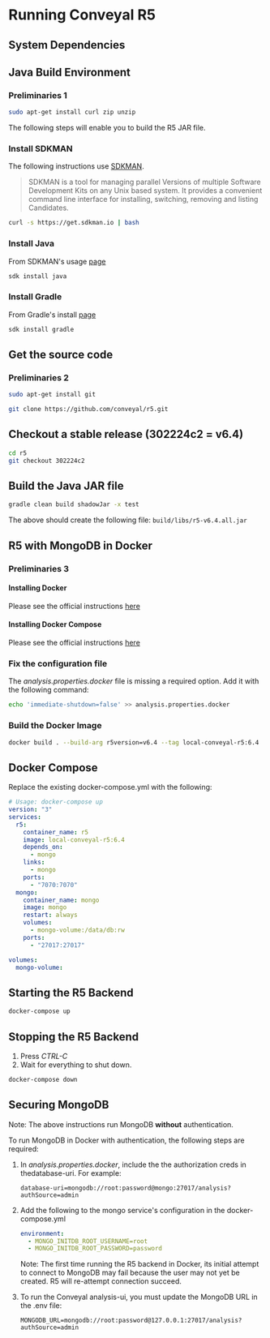 # Running Conveyal R5

## System Dependencies

## Java Build Environment

### Preliminaries 1

```sh
sudo apt-get install curl zip unzip
```

The following steps will enable you to build the R5 JAR file.

### Install SDKMAN

The following instructions use [SDKMAN](https://github.com/sdkman/sdkman-cli).

> SDKMAN is a tool for managing parallel Versions of multiple Software
> Development Kits on any Unix based system. It provides a convenient command
> line interface for installing, switching, removing and listing Candidates.

```sh
curl -s https://get.sdkman.io | bash
```

### Install Java

From SDKMAN's usage [page](https://sdkman.io/usage)

```sh
sdk install java
```

### Install Gradle

From Gradle's install [page](https://gradle.org/install/#with-a-package-manager)

```sh
sdk install gradle
```

## Get the source code

### Preliminaries 2

```sh
sudo apt-get install git
```

```sh
git clone https://github.com/conveyal/r5.git
```

## Checkout a stable release (302224c2 = v6.4)

```sh
cd r5
git checkout 302224c2
```

## Build the Java JAR file

```sh
gradle clean build shadowJar -x test
```

The above should create the following file: `build/libs/r5-v6.4.all.jar`

## R5 with MongoDB in Docker

### Preliminaries 3

#### Installing Docker

Please see the official instructions [here](https://docs.docker.com/engine/install/)

#### Installing Docker Compose

Please see the official instructions [here](https://docs.docker.com/compose/install/)

### Fix the configuration file

The _analysis.properties.docker_ file is missing a required option.
Add it with the following command:

```sh
echo 'immediate-shutdown=false' >> analysis.properties.docker
```

### Build the Docker Image

```sh
docker build . --build-arg r5version=v6.4 --tag local-conveyal-r5:6.4
```

## Docker Compose

Replace the existing docker-compose.yml with the following:

```yml
# Usage: docker-compose up
version: "3"
services:
  r5:
    container_name: r5
    image: local-conveyal-r5:6.4
    depends_on:
      - mongo
    links:
      - mongo
    ports:
      - "7070:7070"
  mongo:
    container_name: mongo
    image: mongo
    restart: always
    volumes:
      - mongo-volume:/data/db:rw
    ports:
      - "27017:27017"

volumes:
  mongo-volume:
```

## Starting the R5 Backend

```sh
docker-compose up
```

## Stopping the R5 Backend

1. Press _CTRL-C_
2. Wait for everything to shut down.

```sh
docker-compose down
```

## Securing MongoDB

Note: The above instructions run MongoDB **without** authentication.

To run MongoDB in Docker with authentication, the following steps are required:

1. In _analysis.properties.docker_, include the the authorization creds in thedatabase-uri.
   For example:

   `database-uri=mongodb://root:password@mongo:27017/analysis?authSource=admin`

2. Add the following to the mongo service's configuration in the docker-compose.yml

   ```yml
   environment:
     - MONGO_INITDB_ROOT_USERNAME=root
     - MONGO_INITDB_ROOT_PASSWORD=password
   ```

   Note: The first time running the R5 backend in Docker, its initial attempt to
   connect to MongoDB may fail because the user may not yet be created.
   R5 will re-attempt connection succeed.

3. To run the Conveyal analysis-ui, you must update the MongoDB URL in the .env file:

   `MONGODB_URL=mongodb://root:password@127.0.0.1:27017/analysis?authSource=admin`
